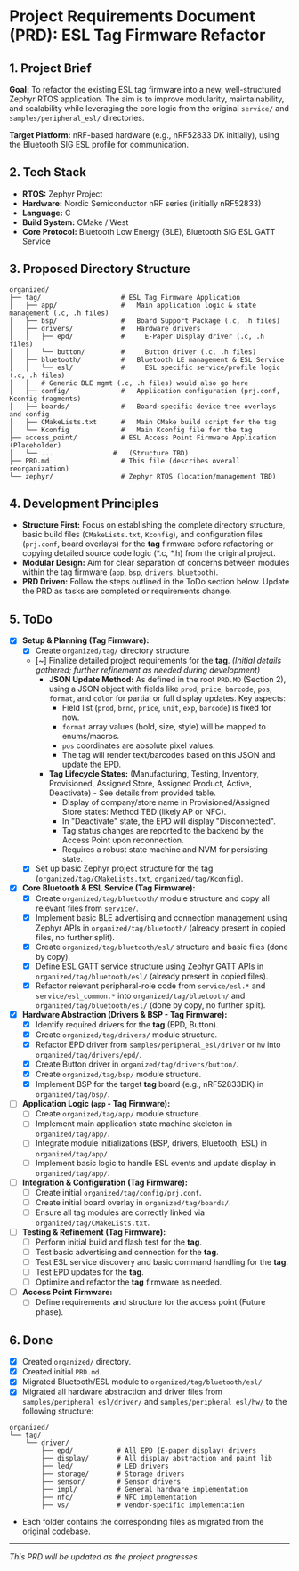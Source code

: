 # Project Requirements Document (PRD): ESL Tag Firmware Refactor

## 1. Project Brief

**Goal:** To refactor the existing ESL tag firmware into a new, well-structured Zephyr RTOS application. The aim is to improve modularity, maintainability, and scalability while leveraging the core logic from the original `service/` and `samples/peripheral_esl/` directories.

**Target Platform:** nRF-based hardware (e.g., nRF52833 DK initially), using the Bluetooth SIG ESL profile for communication.

## 2. Tech Stack

*   **RTOS:** Zephyr Project
*   **Hardware:** Nordic Semiconductor nRF series (initially nRF52833)
*   **Language:** C
*   **Build System:** CMake / West
*   **Core Protocol:** Bluetooth Low Energy (BLE), Bluetooth SIG ESL GATT Service

## 3. Proposed Directory Structure

```
organized/
├── tag/                    # ESL Tag Firmware Application
│   ├── app/                #   Main application logic & state management (.c, .h files)
│   ├── bsp/                #   Board Support Package (.c, .h files)
│   ├── drivers/            #   Hardware drivers
│   │   ├── epd/            #     E-Paper Display driver (.c, .h files)
│   │   └── button/         #     Button driver (.c, .h files)
│   ├── bluetooth/          #   Bluetooth LE management & ESL Service
│   │   └── esl/            #     ESL specific service/profile logic (.c, .h files)
│   │   # Generic BLE mgmt (.c, .h files) would also go here
│   ├── config/             #   Application configuration (prj.conf, Kconfig fragments)
│   ├── boards/             #   Board-specific device tree overlays and config
│   ├── CMakeLists.txt      #   Main CMake build script for the tag
│   └── Kconfig             #   Main Kconfig file for the tag
├── access_point/           # ESL Access Point Firmware Application (Placeholder)
│   └── ...               #   (Structure TBD)
├── PRD.md                  # This file (describes overall reorganization)
└── zephyr/                 # Zephyr RTOS (location/management TBD)
```

## 4. Development Principles

*   **Structure First:** Focus on establishing the complete directory structure, basic build files (`CMakeLists.txt`, `Kconfig`), and configuration files (`prj.conf`, board overlays) for the **tag** firmware before refactoring or copying detailed source code logic (*.c, *.h) from the original project.
*   **Modular Design:** Aim for clear separation of concerns between modules within the tag firmware (`app`, `bsp`, `drivers`, `bluetooth`).
*   **PRD Driven:** Follow the steps outlined in the ToDo section below. Update the PRD as tasks are completed or requirements change.

## 5. ToDo

*   [X] **Setup & Planning (Tag Firmware):**
    *   [X] Create `organized/tag/` directory structure.
    *   [~] Finalize detailed project requirements for the **tag**. *(Initial details gathered; further refinement as needed during development)*
        *   **JSON Update Method:** As defined in the root `PRD.MD` (Section 2), using a JSON object with fields like `prod`, `price`, `barcode`, `pos`, `format`, and `color` for partial or full display updates. Key aspects:
            *   Field list (`prod`, `brnd`, `price`, `unit`, `exp`, `barcode`) is fixed for now.
            *   `format` array values (bold, size, style) will be mapped to enums/macros.
            *   `pos` coordinates are absolute pixel values.
            *   The tag will render text/barcodes based on this JSON and update the EPD.
        *   **Tag Lifecycle States:** (Manufacturing, Testing, Inventory, Provisioned, Assigned Store, Assigned Product, Active, Deactivate) - See details from provided table.
            *   Display of company/store name in Provisioned/Assigned Store states: Method TBD (likely AP or NFC).
            *   In "Deactivate" state, the EPD will display "Disconnected".
            *   Tag status changes are reported to the backend by the Access Point upon reconnection.
            *   Requires a robust state machine and NVM for persisting state.
    *   [X] Set up basic Zephyr project structure for the tag (`organized/tag/CMakeLists.txt`, `organized/tag/Kconfig`).
*   [X] **Core Bluetooth & ESL Service (Tag Firmware):**
    *   [X] Create `organized/tag/bluetooth/` module structure and copy all relevant files from `service/`.
    *   [X] Implement basic BLE advertising and connection management using Zephyr APIs in `organized/tag/bluetooth/` (already present in copied files, no further split).
    *   [X] Create `organized/tag/bluetooth/esl/` structure and basic files (done by copy).
    *   [X] Define ESL GATT service structure using Zephyr GATT APIs in `organized/tag/bluetooth/esl/` (already present in copied files).
    *   [X] Refactor relevant peripheral-role code from `service/esl.*` and `service/esl_common.*` into `organized/tag/bluetooth/` and `organized/tag/bluetooth/esl/` (done by copy, no further split).
*   [X] **Hardware Abstraction (Drivers & BSP - Tag Firmware):**
    *   [X] Identify required drivers for the **tag** (EPD, Button).
    *   [X] Create `organized/tag/drivers/` module structure.
    *   [X] Refactor EPD driver from `samples/peripheral_esl/driver` or `hw` into `organized/tag/drivers/epd/`.
    *   [X] Create Button driver in `organized/tag/drivers/button/`.
    *   [X] Create `organized/tag/bsp/` module structure.
    *   [X] Implement BSP for the target **tag** board (e.g., nRF52833DK) in `organized/tag/bsp/`.
*   [ ] **Application Logic (`app` - Tag Firmware):**
    *   [ ] Create `organized/tag/app/` module structure.
    *   [ ] Implement main application state machine skeleton in `organized/tag/app/`.
    *   [ ] Integrate module initializations (BSP, drivers, Bluetooth, ESL) in `organized/tag/app/`.
    *   [ ] Implement basic logic to handle ESL events and update display in `organized/tag/app/`.
*   [ ] **Integration & Configuration (Tag Firmware):**
    *   [ ] Create initial `organized/tag/config/prj.conf`.
    *   [ ] Create initial board overlay in `organized/tag/boards/`.
    *   [ ] Ensure all tag modules are correctly linked via `organized/tag/CMakeLists.txt`.
*   [ ] **Testing & Refinement (Tag Firmware):**
    *   [ ] Perform initial build and flash test for the **tag**.
    *   [ ] Test basic advertising and connection for the **tag**.
    *   [ ] Test ESL service discovery and basic command handling for the **tag**.
    *   [ ] Test EPD updates for the **tag**.
    *   [ ] Optimize and refactor the **tag** firmware as needed.
*   [ ] **Access Point Firmware:**
    *   [ ] Define requirements and structure for the access point (Future phase).

## 6. Done

*   [X] Created `organized/` directory.
*   [X] Created initial `PRD.md`.
*   [X] Migrated Bluetooth/ESL module to `organized/tag/bluetooth/esl/`
*   [X] Migrated all hardware abstraction and driver files from `samples/peripheral_esl/driver/` and `samples/peripheral_esl/hw/` to the following structure:

```
organized/
└── tag/
    └── driver/
        ├── epd/           # All EPD (E-paper display) drivers
        ├── display/       # All display abstraction and paint_lib
        ├── led/           # LED drivers
        ├── storage/       # Storage drivers
        ├── sensor/        # Sensor drivers
        ├── impl/          # General hardware implementation
        ├── nfc/           # NFC implementation
        ├── vs/            # Vendor-specific implementation
```

*   Each folder contains the corresponding files as migrated from the original codebase.

---

*This PRD will be updated as the project progresses.* 